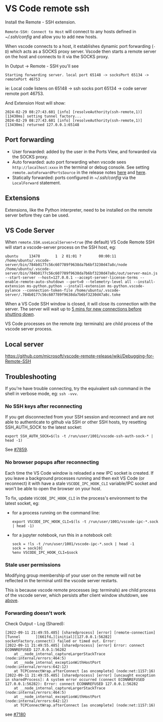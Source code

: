 # VS Code remote ssh

Install the Remote - SSH extension.

`Remote-SSH: Connect to Host` will connect to any hosts defined in _~/.ssh/config_ and allow you to add new hosts.

When vscode connects to a host, it establishes dynamic port forwarding (`-D`) which acts as a SOCKS proxy server. Vscode then starts a remote server on the host and connects to it via the SOCKS proxy.

In Output -> Remote - SSH you'll see

```
Starting forwarding server. local port 65148 -> socksPort 65134 -> remotePort 46753
```

ie: Local code listens on 65148 -> ssh socks port 65134 -> code server remote port 46753.

And Extension Host will show:

```
2024-02-29 08:27:43.601 [info] [resolveAuthority(ssh-remote,1)][13430ms] setting tunnel factory...
2024-02-29 08:27:43.601 [info] [resolveAuthority(ssh-remote,1)][13430ms] returned 127.0.0.1:65148
```


## Port forwarding

- User forwarded: added by the user in the Ports View, and forwarded via the SOCKS proxy.
- Auto forwarded: auto port forwarding when vscode sees `http://localhost:xxxx` in the terminal or debug console. See setting `remote.autoForwardPortsSource` in the release notes [here](https://github.com/microsoft/vscode-docs/blob/49f6cab2a0435a7704ebfc208852f23a880265f6/remote-release-notes/v1_54.md#port-forwarding-source-is-output) and [here](https://github.com/microsoft/vscode-docs/search?q=auto+port+forward).
- Statically forwarded: ports configured in _~/.ssh/config_ via the `LocalForward` statement.

## Extensions

Extensions, like the Python interpreter, need to be installed on the remote server before they can be used.

## VS Code Server

When `remote.SSH.useLocalServer=true` (the default) VS Code Remote SSH will start a vscode-server process on the SSH host, eg:

```
ubuntu     13478       1  2 01:01 ?        00:00:11 /home/ubuntu/.vscode-server/bin/784b0177c56c607789f9638da7b6bf3230d47a8c/node /home/ubuntu/.vscode-server/bin/784b0177c56c607789f9638da7b6bf3230d47a8c/out/server-main.js --start-server --host=127.0.0.1 --accept-server-license-terms --enable-remote-auto-shutdown --port=0 --telemetry-level all --install-extension ms-python.python --install-extension ms-python.vscode-pylance --connection-token-file /home/ubuntu/.vscode-server/.784b0177c56c607789f9638da7b6bf3230d47a8c.toke
```

When a VS Code SSH window is closed, it will close its connection with the server. The server will wait up to [5 mins for new connections before shutting down](https://github.com/microsoft/vscode/blob/0656d21/src/vs/server/node/remoteExtensionHostAgentServer.ts#L590).

VS Code processes on the remote (eg: terminals) are child process of the vscode server process.

## Local server

https://github.com/microsoft/vscode-remote-release/wiki/Debugging-for-Remote-SSH

## Troubleshooting

If you're have trouble connecting, try the equivalent ssh command in the shell in verbose mode, eg: `ssh -vvv`.

### No SSH keys after reconnecting

If you get disconnected from your SSH session and reconnect and are not able to authenticate to github via SSH or other SSH hosts, try resetting SSH_AUTH_SOCK to the latest socket:

```
export SSH_AUTH_SOCK=$(ls -t /run/user/1001/vscode-ssh-auth-sock-* | head -1)
```

See [#7859](https://github.com/microsoft/vscode-remote-release/issues/7859).

### No browser popups after reconnecting

Each time the VS Code window is reloaded a new IPC socket is created. If you leave a background processes running and then exit VS Code (or reconnect) it with have a stale `VSCODE_IPC_HOOK_CLI` variable/IPC socket and won't be able to open the browser on your host.

To fix, update `VSCODE_IPC_HOOK_CLI` in the process's environment to the latest socket, eg:

- for a process running on the command line:

  ```
  export VSCODE_IPC_HOOK_CLI=$(ls -t /run/user/1001/vscode-ipc-*.sock | head -1)
  ```

- for a jupyter notebook, run this in a notebook cell:

  ```
  sock = !ls -t /run/user/1001/vscode-ipc-*.sock | head -1
  sock = sock[0]
  %env VSCODE_IPC_HOOK_CLI=$sock
  ```

### Stale user permissions

Modifying group membership of your user on the remote will not be reflected in the terminal until the vscode server restarts.

This is because vscode remote processes (eg: terminals) are child process of the vscode server, which persists after client window shutdown, see [above](#vs-code-server).

### Forwarding doesn't work

Check Output - Log (Shared):

```
[2022-09-11 21:49:55.485] [sharedprocess] [error] [remote-connection][Tunnel       ][661fd…][initial][127.0.0.1:56282] socketFactory.connect() failed or timed out. Error:
[2022-09-11 21:49:55.485] [sharedprocess] [error] Error: connect ECONNREFUSED 127.0.0.1:56282
    at __node_internal_captureLargerStackTrace (node:internal/errors:464:5)
    at __node_internal_exceptionWithHostPort (node:internal/errors:642:12)
    at TCPConnectWrap.afterConnect [as oncomplete] (node:net:1157:16)
[2022-09-11 21:49:55.485] [sharedprocess] [error] [uncaught exception in sharedProcess]: A system error occurred (connect ECONNREFUSED 127.0.0.1:56282): Error: connect ECONNREFUSED 127.0.0.1:56282
    at __node_internal_captureLargerStackTrace (node:internal/errors:464:5)
    at __node_internal_exceptionWithHostPort (node:internal/errors:642:12)
    at TCPConnectWrap.afterConnect [as oncomplete] (node:net:1157:16)
```

see [#7180](https://github.com/microsoft/vscode-remote-release/issues/7180)
